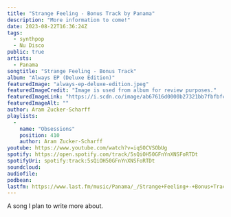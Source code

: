 ```yaml
---
title: "Strange Feeling - Bonus Track by Panama"
description: "More information to come!"
date: 2023-08-22T16:36:24Z
tags:
  - synthpop
  - Nu Disco
public: true
artists:
  - Panama
songtitle: "Strange Feeling - Bonus Track"
album: "Always EP (Deluxe Edition)"
featuredImage: "always-ep-deluxe-edition.jpeg"
featuredImageCredit: "Image is used from album for review purposes."
featuredImageLink: "https://i.scdn.co/image/ab67616d0000b27321bb7fbfbfcd13f63642800d"
featuredImageAlt: ""
author: Aram Zucker-Scharff
playlists:
  -
    name: "Obsessions"
    position: 410
    author: Aram Zucker-Scharff
youtube: https://www.youtube.com/watch?v=iqSOCVSObUg
spotify: https://open.spotify.com/track/5sQiOH50GFnYnXNSFoRTDt
spotifyUri: spotify:track:5sQiOH50GFnYnXNSFoRTDt
soundcloud:
audiofile:
podbean:
lastfm: https://www.last.fm/music/Panama/_/Strange+Feeling+-+Bonus+Track
---
```


A song I plan to write more about.
		